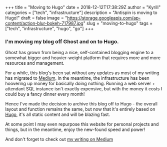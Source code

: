 +++
title = "Moving to Hugo"
date = 2018-12-12T17:38:29Z
author = "Kyrill"
categories = ["tech", "infrastructure"]
description = "Antispin is moving to Hugo!"
draft = false
image = "https://storage.googleapis.com/ap-content/action-blur-bokeh-717987.jpg"
slug = "moving-to-hugo"
tags = ["tech", "infrastructure", "hugo", "go"]
+++

### I'm moving my blog off Ghost and on to Hugo.

Ghost has grown from being a nice, self-contained blogging engine to a somewhat bigger and heavier-weight platform that requires more and more resources and management. 

For a while, this blog's been sat without any updates as most of my writing has migrated to [Medium](https://medium.com/@poolski). In the meantime, the infrastructure has been hoovering up money for basically doing nothing. Running a web server + attendant SQL instance isn't exactly expensive, but with the money it costs I could buy a fancy dinner every month!

Hence I've made the decision to archive this blog off to Hugo - the overall layout and function remains the same, but now that it's entirely based on [Hugo](https://gohugo.io), it's all static content and will be blazing fast. 

At some point I may even repurpose this website for personal projects and things, but in the meantime, enjoy the new-found speed and power!

And don't forget to check out [my writing on Medium](https://medium.com/@poolski)

